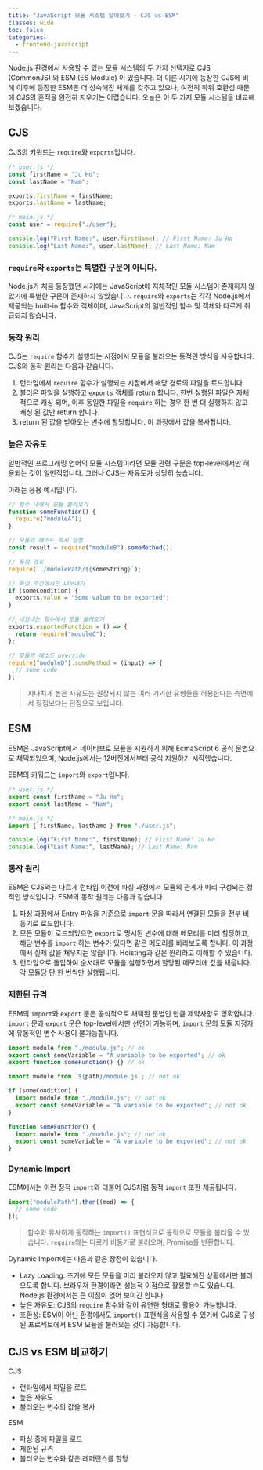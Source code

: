 ```yaml
---
title: "JavaScript 모듈 시스템 알아보기 - CJS vs ESM"
classes: wide
toc: false
categories:
  - frontend-javascript
---
```


<!--excerpt open-->

Node.js 환경에서 사용할 수 있는 모듈 시스템의 두 가지 선택지로 CJS (CommonJS) 와 ESM (ES Module) 이 있습니다. 더 이른 시기에 등장한 CJS에 비해 이후에 등장한 ESM은 더 성숙해진 체계를 갖추고 있으나, 여전히 하위 호환성 때문에 CJS의 흔적을 완전히 지우기는 어렵습니다. 오늘은 이 두 가지 모듈 시스템을 비교해 보겠습니다.

<!--excerpt close-->

## CJS

CJS의 키워드는 `require`와 `exports`입니다.

```javascript
/* user.js */
const firstName = "Ju Ho";
const lastName = "Nam";

exports.firstName = firstName;
exports.lastName = lastName;
```

```javascript
/* main.js */
const user = require("./user");

console.log("First Name:", user.firstName); // First Name: Ju Ho
console.log("Last Name:", user.lastName); // Last Name: Nam
```

### `require`와 `exports`는 특별한 구문이 아니다.

Node.js가 처음 등장했던 시기에는 JavaScript에 자체적인 모듈 시스템이 존재하지 않았기에 특별한 구문이 존재하지 않았습니다. `require`와 `exports`는 각각 Node.js에서 제공되는 built-in 함수와 객체이며, JavaScript의 일반적인 함수 및 객체와 다르게 취급되지 않습니다.

### 동작 원리

CJS는 `require` 함수가 실행되는 시점에서 모듈을 불러오는 동적인 방식을 사용합니다. CJS의 동작 원리는 다음과 같습니다.

1. 런타임에서 `require` 함수가 실행되는 시점에서 해당 경로의 파일을 로드합니다.
2. 불러온 파일을 실행하고 `exports` 객체를 return 합니다. 한번 실행된 파일은 자체적으로 캐싱 되며, 이후 동일한 파일을 `require` 하는 경우 한 번 더 실행하지 않고 캐싱 된 값만 return 합니다.
3. return 된 값을 받아오는 변수에 할당합니다. 이 과정에서 값을 복사합니다.

### 높은 자유도

일반적인 프로그래밍 언어의 모듈 시스템이라면 모듈 관련 구문은 top-level에서만 허용되는 것이 일반적입니다. 그러나 CJS는 자유도가 상당히 높습니다.

아래는 응용 예시입니다.

```javascript
// 함수 내에서 모듈 불러오기
function someFunction() {
  require("moduleA");
}

// 모듈의 메소드 즉시 실행
const result = require("moduleB").someMethod();

// 동적 경로
require(`./modulePath/${someString}`);

// 특정 조건에서만 내보내기
if (someCondition) {
  exports.value = "Some value to be exported";
}

// 내보내는 함수에서 모듈 불러오기
exports.exportedFunction = () => {
  return require("moduleC");
};

// 모듈의 메소드 override
require("moduleD").someMethod = (input) => {
  // some code
};
```

> 지나치게 높은 자유도는 권장되지 않는 여러 기괴한 유형들을 허용한다는 측면에서 장점보다는 단점으로 보입니다.

## ESM

ESM은 JavaScript에서 네이티브로 모듈을 지원하기 위해 EcmaScript 6 공식 문법으로 채택되었으며, Node.js에서는 12버전에서부터 공식 지원하기 시작했습니다.

ESM의 키워드는 `import`와 `export`입니다.

```javascript
/* user.js */
export const firstName = "Ju Ho";
export const lastName = "Nam";
```

```javascript
/* main.js */
import { firstName, lastName } from "./user.js";

console.log("First Name:", firstName); // First Name: Ju Ho
console.log("Last Name:", lastName); // Last Name: Nam
```

### 동작 원리

ESM은 CJS와는 다르게 런타임 이전에 파싱 과정에서 모듈의 관계가 미리 구성되는 정적인 방식입니다. ESM의 동작 원리는 다음과 같습니다.

1. 파싱 과정에서 Entry 파일을 기준으로 `import` 문을 따라서 연결된 모듈을 전부 비동기로 로드합니다.
2. 모든 모듈이 로드되었으면 `export`로 명시된 변수에 대해 메모리를 미리 할당하고, 해당 변수를 `import` 하는 변수가 있다면 같은 메모리를 바라보도록 합니다. 이 과정에서 실제 값을 채우지는 않습니다. Hoisting과 같은 원리라고 이해할 수 있습니다.
3. 런타임으로 돌입하여 순서대로 모듈을 실행하면서 할당된 메모리에 값을 채웁니다. 각 모듈당 단 한 번씩만 실행됩니다.

### 제한된 규격

ESM의 `import`와 `export` 문은 공식적으로 채택된 문법인 만큼 제약사항도 명확합니다. `import` 문과 `export` 문은 top-level에서만 선언이 가능하며, `import` 문의 모듈 지정자에 유동적인 변수 사용이 불가능합니다.

```javascript
import module from "./module.js"; // ok
export const someVariable = "A variable to be exported"; // ok
export function someFunction() {} // ok

import module from `${path}/module.js`; // not ok

if (someCondition) {
  import module from "./module.js"; // not ok
  export const someVariable = "A variable to be exported"; // not ok
}

function someFunction() {
  import module from "./module.js"; // not ok
  export const someVariable = "A variable to be exported"; // not ok
}
```

### Dynamic Import

ESM에서는 이런 정적 `import`와 더불어 CJS처럼 동적 `import` 또한 제공됩니다.

```javascript
import("modulePath").then((mod) => {
  // some code
});
```

> 함수와 유사하게 동작하는 `import()` 표현식으로 동적으로 모듈을 불러올 수 있습니다. `require`와는 다르게 비동기로 불러오며, Promise를 반환합니다.

Dynamic Import에는 다음과 같은 장점이 있습니다.

- Lazy Loading: 초기에 모든 모듈을 미리 불러오지 않고 필요해진 상황에서만 불러오도록 합니다. 브라우저 환경이라면 성능적 이점으로 활용할 수도 있습니다. Node.js 환경에서는 큰 이점이 없어 보이긴 합니다.
- 높은 자유도: CJS의 `require` 함수와 같이 유연한 형태로 활용이 가능합니다.
- 호환성: ESM이 아닌 환경에서도 `import()` 표현식을 사용할 수 있기에 CJS로 구성된 프로젝트에서 ESM 모듈을 불러오는 것이 가능합니다.

## CJS vs ESM 비교하기

CJS

- 런타임에서 파일을 로드
- 높은 자유도
- 불러오는 변수의 값을 복사

ESM

- 파싱 중에 파일을 로드
- 제한된 규격
- 불러오는 변수와 같은 레퍼런스를 할당